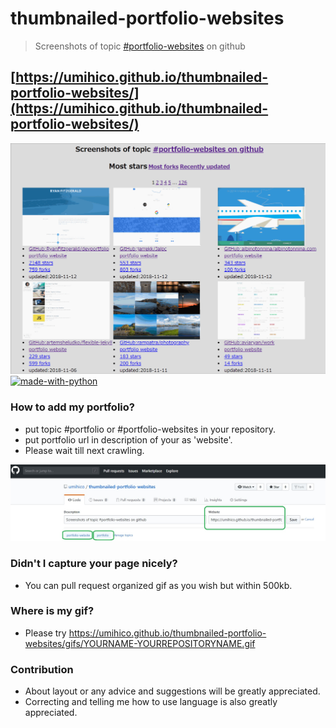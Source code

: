 # thumbnailed-portfolio-websites
> Screenshots of topic [#portfolio-websites](https://github.com/topics/portfolio-website) on github
## [https://umihico.github.io/thumbnailed-portfolio-websites/](https://umihico.github.io/thumbnailed-portfolio-websites/)
![toppage.gif](/toppage.gif)
[![made-with-python](https://img.shields.io/badge/Made%20with-Python-1f425f.svg)](https://www.python.org/)

### How to add my portfolio?
+ put topic #portfolio or #portfolio-websites in your repository.
+ put portfolio url in description of your as 'website'.
+ Please wait till next crawling.  

![how_to_add](/how_to_add.jpg)
### Didn't I capture your page nicely?
+ You can pull request organized gif as you wish but within 500kb.

### Where is my gif?
+ Please try https://umihico.github.io/thumbnailed-portfolio-websites/gifs/YOURNAME-YOURREPOSITORYNAME.gif

### Contribution
+ About layout or any advice and suggestions will be greatly appreciated.
+ Correcting and telling me how to use language is also greatly appreciated.
